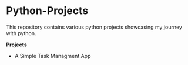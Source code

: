# Python-Projects
This repository contains various python projects showcasing my journey with python.

**Projects** <br/>
- A Simple Task Managment App

